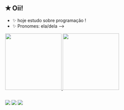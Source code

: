 ## ✭ Oii!

- ✨ hoje estudo sobre programação !
- ✨ Pronomes: ela/dela
-->
<div>
  <a href="https://github.com/aggiers">
  <img height="180em" src="https://github-readme-stats.vercel.app/api?username=aggiers&show_icons=true&theme=gotham&include_all_commits-true&count_private-true"/>
  <img height="180em" src="https://github-readme-stats.vercel.app/api/top-langs/?username=aggiers&layout-compact&langs_count-16&theme=gotham"/>
</div>

  ##
 
<div> 
  <a href="https://www.instagram.com/aggyerst" target="_blank"><img src="https://img.shields.io/badge/-Instagram-%23E4405F?style=for-the-badge&logo=instagram&logoColor=white" target="_blank"></a>
  <a href="https://www.linkedin.com/in/agatha-tobias-gomes-673884313/" target="_blank"><img src="https://img.shields.io/badge/-LinkedIn-%230077B5?style=for-the-badge&logo=linkedin&logoColor=white" target="_blank"></a> 
  <a href = "mailto:thi.agatha21@gmail.com"><img src="https://img.shields.io/badge/-Gmail-%23333?style=for-the-badge&logo=gmail&logoColor=white" target="_blank"></a>

  
          
